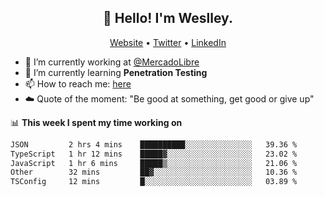 <h2 align="center">👋 Hello! I'm Weslley.</h2>
<p align="center">
  <a href="http://weslleyneri.com.br">Website</a> •
  <a href="https://twitter.com/Weslley_Neri">Twitter</a> •
  <a href="https://www.linkedin.com/in/weslley-neri-3658908b">LinkedIn</a>
</p>


- 🔭 I’m currently working at [@MercadoLibre](https://github.com/mercadolibre)
- 🌱 I’m currently learning **Penetration Testing**
- 📫 How to reach me: [here](mailto:weslley39@gmail.com)
- ☁️ Quote of the moment: "Be good at something, get good or give up"

📊 **This week I spent my time working on**
<!--START_SECTION:waka-->

```txt
JSON         2 hrs 4 mins    ██████████░░░░░░░░░░░░░░░   39.36 %
TypeScript   1 hr 12 mins    █████▓░░░░░░░░░░░░░░░░░░░   23.02 %
JavaScript   1 hr 6 mins     █████▒░░░░░░░░░░░░░░░░░░░   21.06 %
Other        32 mins         ██▓░░░░░░░░░░░░░░░░░░░░░░   10.36 %
TSConfig     12 mins         █░░░░░░░░░░░░░░░░░░░░░░░░   03.89 %
```

<!--END_SECTION:waka-->

<!-- Inspired by https://github.com/gruselhaus/gruselhaus -->